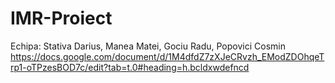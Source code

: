 # IMR-Proiect
Echipa: Stativa Darius, Manea Matei, Gociu Radu, Popovici Cosmin 
https://docs.google.com/document/d/1M4dfdZ7zXJeCRvzh_EModZDOhqeTrp1-oTPzesBOD7c/edit?tab=t.0#heading=h.bcldxwdefncd
